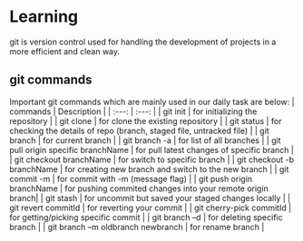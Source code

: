# Learning
 git is version control used for handling the development of projects in a more efficient and clean way. 
## git commands
Important git commands which are mainly used in our daily task are below:
| commands | Description |
| :---: | :---: |
| git init | for initializing the repository |
| git clone | for clone the existing repository |
| git status | for checking the details of repo (branch, staged file, untracked file) |
| git branch | for current branch |
| git branch -a | for list of all branches |
| git pull origin specific branchName | for pull latest changes of specific branch |
| git checkout branchName | for switch to specific branch |
| git checkout -b branchName | for creating new branch and switch to the new branch |
| git commit -m  | for commit with -m (message flag) |
| git push origin branchName | for pushing commited changes into your remote origin branch|
| git stash | for uncommit but saved your staged changes locally |
| git revert commitId | for reverting your commit |
| git cherry-pick commitId | for getting/picking specific commit |
| git branch –d | for deleting specific branch |
| git branch –m oldbranch newbranch | for rename  branch |





